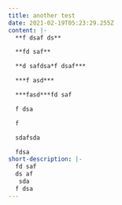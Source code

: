 ```yaml
---
title: another test
date: 2021-02-19T05:23:29.255Z
content: |-
  **f dsaf ds**

  **fd saf**

  **d safdsa*f dsaf*** 

  ***f asd***

  ***fasd***fd saf 

  f dsa

  f 

  sdafsda 

  fdsa
short-description: |-
  fd saf
  ds af
   sda
  f dsa
---
```

